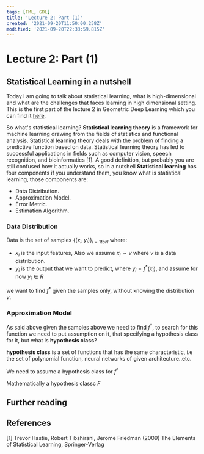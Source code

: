 ```yaml
---
tags: [FML, GDL]
title: 'Lecture 2: Part (1)'
created: '2021-09-20T11:50:00.258Z'
modified: '2021-09-20T22:33:59.815Z'
---
```


# Lecture 2: Part (1)

## Statistical Learning in a nutshell

Today I am going to talk about statistical learning, what is high-dimensional and what are the challenges that faces learning in high dimensional setting. This is the first part of the lecture 2 in Geometric Deep Learning which you can find it [here](https://www.youtube.com/watch?v=pNks-HVVPcI). 

So what's statistical learning? **Statistical learning theory** is a framework for machine learning drawing from the fields of statistics and functional analysis. Statistical learning theory deals with the problem of finding a predictive function based on data. Statistical learning theory has led to successful applications in fields such as computer vision, speech recognition, and bioinformatics [1]. A good definition, but probably you are still confused how it actually works, so in a nutshell **Statistical learning** has four components if you understand them, you know what is statistical learning, those components are:

- Data Distribution.
- Approximation Model.
- Error Metric.
- Estimation Algorithm.

### Data Distribution

Data is the set of samples $\{(x_i,y_i)\}_{i=1 to N}$ where:
- $x_i$ is the input features, Also we assume $x_i \sim v$ where $v$ is a data distribution.
- $y_i$ is the output that we want to predict, where $y_i = f^*(x_i)$, and assume for now $y_i \in R$

we want to find $f^*$ given the samples only, without knowing the distribution $v$.

### Approximation Model


As said above given the samples above we need to find $f^*$, to search for this function we need to put assumption on it, that specifying a hypothesis class for it, but what is **hypothesis class**? 

**hypothesis class** is a set of functions that has the same characteristic, i.e the set of polynomial function, neural networks of given architecture..etc.

We need to assume a hypothesis class for $f^*$

Mathematically a hypothesis classc $F$

## Further reading

## References
[1] Trevor Hastie, Robert Tibshirani, Jerome Friedman (2009) The Elements of Statistical Learning, Springer-Verlag
